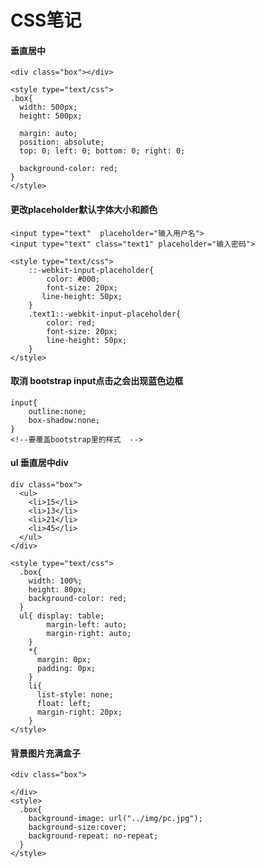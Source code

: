 # CSS笔记

#### 垂直居中

    <div class="box"></div>
    
    <style type="text/css">
    .box{
      width: 500px;      
      height: 500px;
        
      margin: auto;  
      position: absolute;  
      top: 0; left: 0; bottom: 0; right: 0; 
    
      background-color: red;
    }
    </style>

#### 更改placeholder默认字体大小和颜色

    <input type="text"  placeholder="输入用户名">
    <input type="text" class="text1" placeholder="输入密码">
    
    <style type="text/css">
        ::-webkit-input-placeholder{
            color: #000;
            font-size: 20px;
           line-height: 50px;
        }
        .text1::-webkit-input-placeholder{
            color: red;
            font-size: 20px;
            line-height: 50px;
        }
    </style>

#### 取消 bootstrap input点击之会出现蓝色边框
    input{
        outline:none;
        box-shadow:none;
    }
    <!--要覆盖bootstrap里的样式  -->

#### ul 垂直居中div

    div class="box">
      <ul>
        <li>15</li>
        <li>13</li>
        <li>21</li>
        <li>45</li>
      </ul>
    </div> 

    <style type="text/css">
      .box{
        width: 100%;
        height: 80px;
        background-color: red;
      }
      ul{ display: table;
            margin-left: auto;
            margin-right: auto;
        }
        *{
          margin: 0px;
          padding: 0px;
        }
        li{
          list-style: none;
          float: left;
          margin-right: 20px;
        }
    </style>

#### 背景图片充满盒子

    <div class="box">
      
    </div>
    <style>
      .box{
        background-image: url("../img/pc.jpg");
        background-size:cover;
        background-repeat: no-repeat;
      }
    </style>
